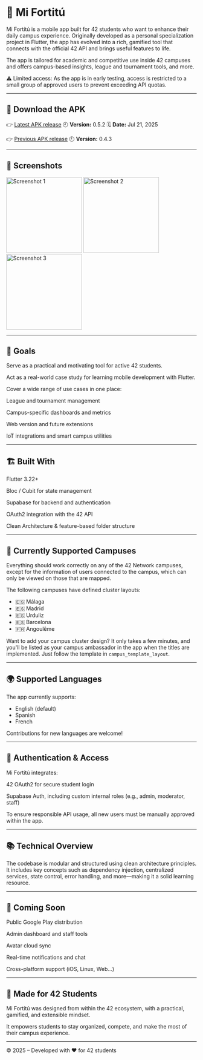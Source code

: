 # 📱 Mi Fortitú
Mi Fortitú is a mobile app built for 42 students who want to enhance their daily campus experience. Originally developed as a personal specialization project in Flutter, the app has evolved into a rich, gamified tool that connects with the official 42 API and brings useful features to life.

The app is tailored for academic and competitive use inside 42 campuses and offers campus-based insights, league and tournament tools, and more.


⚠️ Limited access: As the app is in early testing, access is restricted to a small group of approved users to prevent exceeding API quotas.

---

## 📱 Download the APK

👉 [Latest APK release](https://drive.google.com/file/d/1kdShQmrVF7O7VebzOtWduUX1O86COFvg/view?usp=sharing)
🕘 **Version:** 0.5.2
🗓 **Date:** Jul 21, 2025

👉 [Previous APK release](https://drive.google.com/file/d/1GPVcOR1QHyC7NvuBAe1hV8N2k48qDJfK/view?usp=sharing)
🕘 **Version:** 0.4.3

---

## 📸 Screenshots

<img src="https://github.com/user-attachments/assets/3ef1c725-4425-412a-ab5f-6f316793fc61" alt="Screenshot 1" width="200"/>
<img src="https://github.com/user-attachments/assets/777e7881-bf40-4888-bdb8-f8100400ece8" alt="Screenshot 2" width="200"/>
<img src="https://github.com/user-attachments/assets/b1d3ff93-a9af-4539-93c3-334df280a7c4" alt="Screenshot 3" width="200"/>



---

## 🎯 Goals

Serve as a practical and motivating tool for active 42 students.

Act as a real-world case study for learning mobile development with Flutter.

Cover a wide range of use cases in one place:

League and tournament management

Campus-specific dashboards and metrics

Web version and future extensions

IoT integrations and smart campus utilities

---

## 🏗️ Built With

Flutter 3.22+

Bloc / Cubit for state management

Supabase for backend and authentication

OAuth2 integration with the 42 API

Clean Architecture & feature-based folder structure

---

## 📍 Currently Supported Campuses

Everything should work correctly on any of the 42 Network campuses, except for the information of users connected to the campus, which can only be viewed on those that are mapped.

The following campuses have defined cluster layouts:

- 🇪🇸 Málaga
- 🇪🇸 Madrid
- 🇪🇸 Urduliz
- 🇪🇸 Barcelona
- 🇫🇷 Angoulême

Want to add your campus cluster design? It only takes a few minutes, and you'll be listed as your campus ambassador in the app when the titles are implemented.
Just follow the template in `campus_template_layout`.

---

## 🌍 Supported Languages
The app currently supports:

- English (default)
- Spanish
- French

Contributions for new languages are welcome!  

---

## 🔐 Authentication & Access

Mi Fortitú integrates:

42 OAuth2 for secure student login

Supabase Auth, including custom internal roles (e.g., admin, moderator, staff)

To ensure responsible API usage, all new users must be manually approved within the app.

---

## 📚 Technical Overview

The codebase is modular and structured using clean architecture principles. It includes key concepts such as dependency injection, centralized services, state control, error handling, and more—making it a solid learning resource.

---

## 🚀 Coming Soon
Public Google Play distribution

Admin dashboard and staff tools

Avatar cloud sync

Real-time notifications and chat

Cross-platform support (iOS, Linux, Web...)

---

## 🧠 Made for 42 Students

Mi Fortitú was designed from within the 42 ecosystem, with a practical, gamified, and extensible mindset.

It empowers students to stay organized, compete, and make the most of their campus experience.

---

© 2025 – Developed with ❤️ for 42 students
